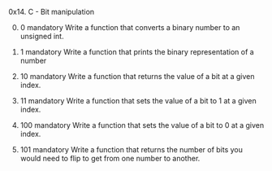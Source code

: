 0x14. C - Bit manipulation

0. 0
mandatory
Write a function that converts a binary number to an unsigned int.

1. 1
mandatory
Write a function that prints the binary representation of a number

2. 10
mandatory
Write a function that returns the value of a bit at a given index.

3. 11
mandatory
Write a function that sets the value of a bit to 1 at a given index.

4. 100
mandatory
Write a function that sets the value of a bit to 0 at a given index.

5. 101
mandatory
Write a function that returns the number of bits you would need to flip to get from one number to another.
